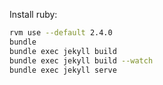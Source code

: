 Install ruby:

```bash
rvm use --default 2.4.0
bundle
bundle exec jekyll build
bundle exec jekyll build --watch
bundle exec jekyll serve
```
